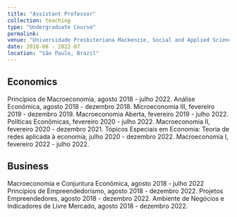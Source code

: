```yaml
---
title: "Assistant Professor"
collection: teaching
type: "Undergraduate Course"
permalink:
venue: "Universidade Presbiteriana Mackenzie, Social and Applied Sciences Center"
date: 2018-08 - 2022-07
location: "São Paulo, Brazil"    
---
```




Economics
------
Princípios de Macroeconomia, agosto 2018 - julho 2022.
Análise Econômica, agosto 2018 - dezembro 2018.
Microeconomia III, fevereiro 2019 - dezembro 2019.
Macroeconomia Aberta, fevereiro 2019 - julho 2022.
Políticas Econômicas, fevereiro 2020 - julho 2022.
Macroeconomia II, fevereiro 2020 - dezembro 2021.
Tópicos Especiais em Economia: Teoria de redes aplicada à economia, julho 2020 - dezembro 2022.
Macroeconomia I, fevereiro 2022 - julho 2022.

Business
------
Macroeconomia e Conjuntura Econômica, agosto 2018 - julho 2022
Princípios de Empreendedorismo, agosto 2018 - dezembro 2022.
Projetos Empreendedores, agosto 2018 - dezembro 2022. 
Ambiente de Negócios e Indicadores de Livre Mercado, agosto 2018 - dezembro 2022. 
